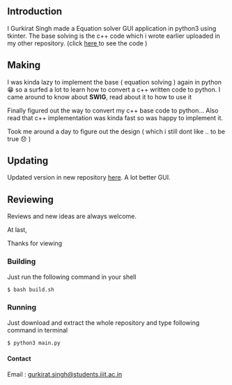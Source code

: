 ## Introduction
I Gurkirat Singh made a Equation solver GUI application in python3 using tkinter.
The base solving is the c++ code which i wrote earlier uploaded in my other repository.
(click [ here ](https://github.com/gsc2001/beginner-projects/tree/master/eqn_solver) to see the code )

## Making
I was kinda lazy to implement the base ( equation solving ) again in python :grin: so a surfed a lot to learn how to
convert a c++ written code to python. I came around to know about **SWIG**, read about it to how to use it

Finally figured out the way to convert my c++ base code to python... Also read that c++ implementation was kinda
fast so was happy to implement it.

Took me around a day to figure out the design ( which i still dont like .. to be true :disappointed: )

## Updating
Updated version in new repository [here](https://github.com/gsc2001/Equation-Solver-GUI). A lot better GUI.

## Reviewing
Reviews and new ideas are always welcome.

At last,

Thanks for viewing

### Building
Just run the following command in your shell
```bash
$ bash build.sh
```

### Running
Just download and extract the whole repository and type following command in
terminal
```bash
$ python3 main.py
```
#### Contact
Email : gurkirat.singh@students.iiit.ac.in
